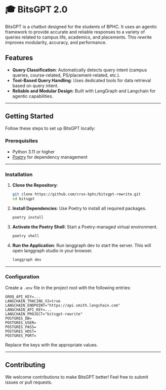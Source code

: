 # 🎓 BitsGPT 2.0

BitsGPT is a chatbot designed for the students of BPHC. It uses an agentic framework to provide accurate and reliable responses to a variety of queries related to campus life, academics, and placements. This rewrite improves modularity, accuracy, and performance.

## Features

- **Query Classification**: Automatically detects query intent (campus queries, course-related, PS/placement-related, etc.).
- **Tool-Based Query Handling**: Uses dedicated tools for data retrieval based on query intent.
- **Reliable and Modular Design**: Built with LangGraph and Langchain for agentic capabilities.

---

## Getting Started

Follow these steps to set up BitsGPT locally:

### Prerequisites

- Python 3.11 or higher
- [Poetry](https://python-poetry.org/) for dependency management

---

### Installation

1. **Clone the Repository**:

   ```bash
   git clone https://github.com/crux-bphc/bitsgpt-rewrite.git
   cd bitsgpt
   ```

2. **Install Dependencies**:
   Use Poetry to install all required packages.

   ```bash
   poetry install
   ```

3. **Activate the Poetry Shell**:
   Start a Poetry-managed virtual environment.

   ```bash
   poetry shell
   ```

4. **Run the Application**:
   Run langgraph dev to start the server. This will open langgraph studio in your browser.

   ```bash
   langgraph dev
   ```

---

### Configuration

Create a `.env` file in the project root with the following entries:

```env
GROQ_API_KEY=...
LANGCHAIN_TRACING_V2=true
LANGCHAIN_ENDPOINT="https://api.smith.langchain.com"
LANGCHAIN_API_KEY=...
LANGCHAIN_PROJECT="bitsgpt-rewrite"
POSTGRES_DB=
POSTGRES_USER=
POSTGRES_PASS=
POSTGRES_HOST=
POSTGRES_PORT=
```

Replace the keys with the appropriate values.

---

## Contributing

We welcome contributions to make BitsGPT better! Feel free to submit issues or pull requests.
